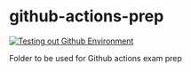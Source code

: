 # github-actions-prep
[![Testing out Github Environment](https://github.com/naogunod0712/github-actions-prep/actions/workflows/scripts.yml/badge.svg?event=push)](https://github.com/naogunod0712/github-actions-prep/actions/workflows/scripts.yml)

Folder to be used for Github actions exam prep
